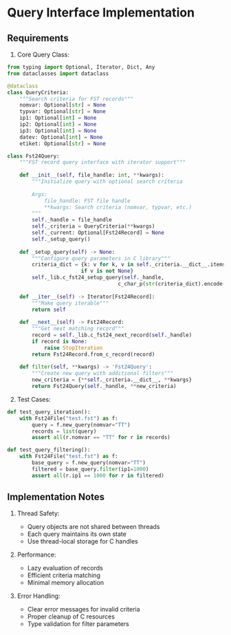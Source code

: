 # Query Interface Implementation

## Requirements

1. Core Query Class:
```python
from typing import Optional, Iterator, Dict, Any
from dataclasses import dataclass

@dataclass
class QueryCriteria:
    """Search criteria for FST records"""
    nomvar: Optional[str] = None
    typvar: Optional[str] = None
    ip1: Optional[int] = None
    ip2: Optional[int] = None
    ip3: Optional[int] = None
    datev: Optional[int] = None
    etiket: Optional[str] = None

class Fst24Query:
    """FST record query interface with iterator support"""
    
    def __init__(self, file_handle: int, **kwargs):
        """Initialize query with optional search criteria
        
        Args:
            file_handle: FST file handle
            **kwargs: Search criteria (nomvar, typvar, etc.)
        """
        self._handle = file_handle
        self._criteria = QueryCriteria(**kwargs)
        self._current: Optional[Fst24Record] = None
        self._setup_query()
    
    def _setup_query(self) -> None:
        """Configure query parameters in C library"""
        criteria_dict = {k: v for k, v in self._criteria.__dict__.items() 
                        if v is not None}
        self._lib.c_fst24_setup_query(self._handle, 
                                    c_char_p(str(criteria_dict).encode()))
    
    def __iter__(self) -> Iterator[Fst24Record]:
        """Make query iterable"""
        return self
    
    def __next__(self) -> Fst24Record:
        """Get next matching record"""
        record = self._lib.c_fst24_next_record(self._handle)
        if record is None:
            raise StopIteration
        return Fst24Record.from_c_record(record)
    
    def filter(self, **kwargs) -> 'Fst24Query':
        """Create new query with additional filters"""
        new_criteria = {**self._criteria.__dict__, **kwargs}
        return Fst24Query(self._handle, **new_criteria)
```

2. Test Cases:
```python
def test_query_iteration():
    with Fst24File("test.fst") as f:
        query = f.new_query(nomvar="TT")
        records = list(query)
        assert all(r.nomvar == "TT" for r in records)

def test_query_filtering():
    with Fst24File("test.fst") as f:
        base_query = f.new_query(nomvar="TT")
        filtered = base_query.filter(ip1=1000)
        assert all(r.ip1 == 1000 for r in filtered)
```

## Implementation Notes

1. Thread Safety:
   - Query objects are not shared between threads
   - Each query maintains its own state
   - Use thread-local storage for C handles

2. Performance:
   - Lazy evaluation of records
   - Efficient criteria matching
   - Minimal memory allocation

3. Error Handling:
   - Clear error messages for invalid criteria
   - Proper cleanup of C resources
   - Type validation for filter parameters
